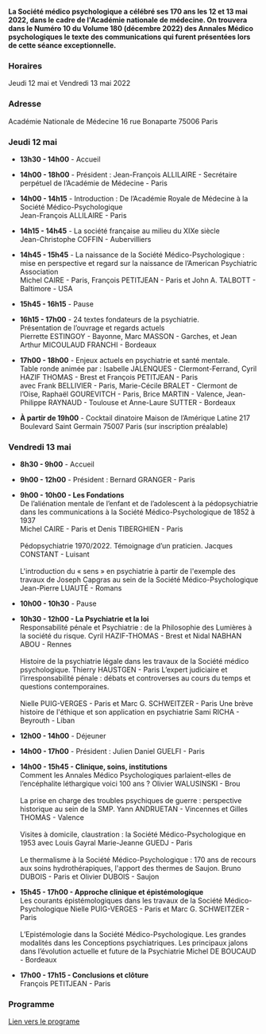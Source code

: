 __La Société médico psychologique a célébré ses 170 ans les 12 et 13 mai 2022, dans le cadre de l'Académie nationale de médecine. On trouvera dans le Numéro 10 du Volume 180 (décembre 2022) des Annales Médico psychologiques le texte des communications qui furent présentées lors de cette séance exceptionnelle.__

### Horaires
Jeudi 12 mai et Vendredi 13 mai 2022

### Adresse
Académie Nationale de Médecine
16 rue Bonaparte
75006 Paris

### Jeudi 12 mai

- **13h30 - 14h00** - Accueil

- **14h00 - 18h00** - Président : Jean-François ALLILAIRE - Secrétaire perpétuel de l’Académie de Médecine - Paris

- **14h00 - 14h15** - Introduction : De l’Académie Royale de Médecine à la Société Médico-Psychologique<br>
Jean-François ALLILAIRE - Paris

- **14h15 - 14h45** - La société française au milieu du XIXe siècle<br>
Jean-Christophe COFFIN - Aubervilliers

- **14h45 - 15h45** - La naissance de la Société Médico-Psychologique : mise en perspective et regard sur la naissance de l’American Psychiatric Association<br> Michel CAIRE - Paris, François PETITJEAN - Paris et John A. TALBOTT - Baltimore - USA

- **15h45 - 16h15** - Pause

- **16h15 - 17h00** - 24 textes fondateurs de la psychiatrie.<br> Présentation de l’ouvrage et regards actuels<br>
Pierrette ESTINGOY - Bayonne, Marc MASSON - Garches, et Jean Arthur MICOULAUD FRANCHI - Bordeaux

- **17h00 - 18h00** - Enjeux actuels en psychiatrie et santé mentale.<br> Table ronde
animée par : Isabelle JALENQUES - Clermont-Ferrand, Cyril HAZIF THOMAS - Brest et François PETITJEAN - Paris<br> avec Frank BELLIVIER - Paris, Marie-Cécile BRALET - Clermont de l’Oise, Raphaël GOUREVITCH - Paris, Brice MARTIN - Valence, Jean-Philippe RAYNAUD - Toulouse et Anne-Laure SUTTER - Bordeaux

- **À partir de 19h00** - Cocktail dinatoire
Maison de l’Amérique Latine
217 Boulevard Saint Germain
75007 Paris (sur inscription préalable)

### Vendredi 13 mai

- **8h30 - 9h00** - Accueil

- **9h00 - 12h00** - Président : Bernard GRANGER - Paris

- **9h00 - 10h00 - Les Fondations**<br>
De l’aliénation mentale de l’enfant et de l’adolescent à la pédopsychiatrie dans les communications à la Société Médico-Psychologique de 1852 à 1937<br>
Michel CAIRE - Paris et Denis TIBERGHIEN - Paris<br><br>
Pédopsychiatrie 1970/2022. Témoignage d’un praticien.
Jacques CONSTANT - Luisant<br><br>
L'introduction du « sens » en psychiatrie à partir de l'exemple des travaux de Joseph Capgras au sein de la Société Médico-Psychologique
Jean-Pierre LUAUTÉ - Romans

- **10h00 - 10h30** - Pause

- **10h30 - 12h00 - La Psychiatrie et la loi**<br>
Responsabilité pénale et Psychiatrie : de la Philosophie des Lumières à la société du risque.
Cyril HAZIF-THOMAS - Brest et Nidal NABHAN ABOU - Rennes<br><br>
Histoire de la psychiatrie légale dans les travaux de la Société médico psychologique.
Thierry HAUSTGEN - Paris
L’expert judiciaire et l’irresponsabilité pénale : débats et controverses au cours du temps et questions contemporaines.<br><br>
Nielle PUIG-VERGES - Paris et Marc G. SCHWEITZER - Paris
Une brève histoire de l'éthique et son application en psychiatrie
Sami RICHA - Beyrouth - Liban

- **12h00 - 14h00** - Déjeuner

- **14h00 - 17h00** - Président : Julien Daniel GUELFI - Paris

- **14h00 - 15h45 - Clinique, soins, institutions**<br>
Comment les Annales Médico Psychologiques parlaient-elles de l’encéphalite léthargique voici 100 ans ?
Olivier WALUSINSKI - Brou<br><br>
La prise en charge des troubles psychiques de guerre : perspective historique au sein de la SMP.
Yann ANDRUETAN - Vincennes et Gilles THOMAS - Valence<br><br>
Visites à domicile, claustration : la Société Médico-Psychologique en 1953 avec Louis Gayral
Marie-Jeanne GUEDJ - Paris<br><br>
Le thermalisme à la Société Médico-Psychologique : 170 ans de recours aux soins hydrothérapiques, l'apport des thermes de Saujon.
Bruno DUBOIS - Paris et Olivier DUBOIS - Saujon

- **15h45 - 17h00 - Approche clinique et épistémologique**<br>
Les courants épistémologiques dans les travaux de la Société Médico-Psychologique
Nielle PUIG-VERGES - Paris et Marc G. SCHWEITZER - Paris<br><br>
L’Epistémologie dans la Société Médico-Psychologique. Les grandes modalités dans les Conceptions psychiatriques. Les principaux jalons dans l’évolution actuelle et future de la Psychiatrie
Michel DE BOUCAUD - Bordeaux

- **17h00 - 17h15 - Conclusions et clôture**<br>
François PETITJEAN - Paris

### Programme
[Lien vers le programe](https://medicopsy.com/assets/docs/programme-170-ans.pdf)
